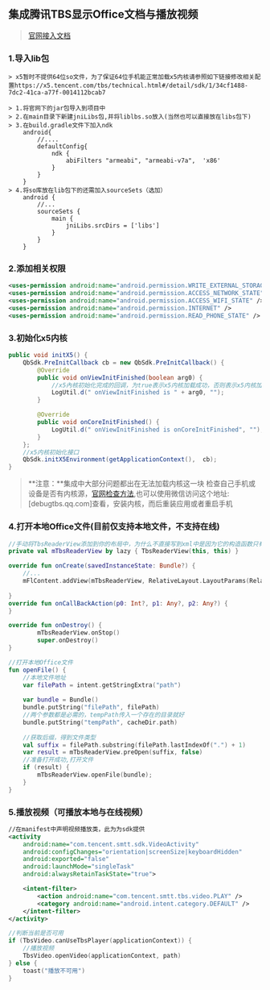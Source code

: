 ## 集成腾讯TBS显示Office文档与播放视频

> [官网接入文档](https://x5.tencent.com/tbs/guide/sdkInit.html)



### 1.导入lib包

	> x5暂时不提供64位so文件，为了保证64位手机能正常加载x5内核请参照如下链接修改相关配置https://x5.tencent.com/tbs/technical.html#/detail/sdk/1/34cf1488-7dc2-41ca-a77f-0014112bcab7

```
> 1.将官网下的jar包导入到项目中
> 2.在main目录下新建jniLibs包,并将liblbs.so放入(当然也可以直接放在libs包下)
> 3.在build.gradle文件下加入ndk
	android{
		//....
		defaultConfig{
			ndk {
            	abiFilters "armeabi", "armeabi-v7a",  'x86'
        	}
		}
	}
> 4.将so库放在lib包下的还需加入sourceSets（选加）
	android {
		//...
		sourceSets {
    		main {
        		jniLibs.srcDirs = ['libs']
    		}
		}
	}
```



### 2.添加相关权限

```xml
<uses-permission android:name="android.permission.WRITE_EXTERNAL_STORAGE" />
<uses-permission android:name="android.permission.ACCESS_NETWORK_STATE" />
<uses-permission android:name="android.permission.ACCESS_WIFI_STATE" />
<uses-permission android:name="android.permission.INTERNET" />
<uses-permission android:name="android.permission.READ_PHONE_STATE" />
```



### 3.初始化x5内核

```java
public void initX5() {
    QbSdk.PreInitCallback cb = new QbSdk.PreInitCallback() {
        @Override
        public void onViewInitFinished(boolean arg0) {
            //x5內核初始化完成的回调，为true表示x5内核加载成功，否则表示x5内核加载失败，会自动切换到系统内核。
            LogUtil.d(" onViewInitFinished is " + arg0, "");
        }

        @Override
        public void onCoreInitFinished() {
            LogUtil.d(" onViewInitFinished is onCoreInitFinished", "");
        }
    };
    //x5内核初始化接口
    QbSdk.initX5Environment(getApplicationContext(),  cb);
}
```

> **注意：**集成中大部分问题都出在无法加载内核这一块
> 检查自己手机或设备是否有内核源，[官网检查方法](https://x5.tencent.com/tbs/technical.html#/detail/sdk/1/71884f91-badf-4314-a5b7-6cfa6aed81cc),也可以使用微信访问这个地址: [debugtbs.qq.com]查看，安装内核，而后重装应用或者重启手机



### 4.打开本地Office文件(目前仅支持本地文件，不支持在线)

```kotlin
//手动将TbsReaderView添加到你的布局中，为什么不直接写到xml中是因为它的构造函数只有一个，直接写到xml会报错
private val mTbsReaderView by lazy { TbsReaderView(this, this) }

override fun onCreate(savedInstanceState: Bundle?) {
	//...
	mFlContent.addView(mTbsReaderView, RelativeLayout.LayoutParams(RelativeLayout.LayoutParams.MATCH_PARENT, RelativeLayout.LayoutParams.MATCH_PARENT))
    
}
override fun onCallBackAction(p0: Int?, p1: Any?, p2: Any?) {
}

override fun onDestroy() {
        mTbsReaderView.onStop()
        super.onDestroy()
}

//打开本地Office文件
fun openFile() {
    //本地文件地址    
    var filePath = intent.getStringExtra("path")
    
    var bundle = Bundle()
    bundle.putString("filePath", filePath)
    //两个参数都是必需的，tempPath传入一个存在的目录就好
    bundle.putString("tempPath", cacheDir.path)
	
    //获取后缀，得到文件类型
    val suffix = filePath.substring(filePath.lastIndexOf(".") + 1)
    var result = mTbsReaderView.preOpen(suffix, false)
    //准备打开成功,打开文件
    if (result) {
        mTbsReaderView.openFile(bundle);
    }
}
```



### 5.播放视频（可播放本地与在线视频）

```xml
//在manifest中声明视频播放类，此为为sdk提供
<activity
    android:name="com.tencent.smtt.sdk.VideoActivity"
    android:configChanges="orientation|screenSize|keyboardHidden"
    android:exported="false"
    android:launchMode="singleTask"
    android:alwaysRetainTaskState="true">

    <intent-filter>
        <action android:name="com.tencent.smtt.tbs.video.PLAY" />
        <category android:name="android.intent.category.DEFAULT" />
    </intent-filter>
</activity>
```

```kotlin
//判断当前是否可用
if (TbsVideo.canUseTbsPlayer(applicationContext)) {
    //播放视频
    TbsVideo.openVideo(applicationContext, path)
} else {
    toast("播放不可用")
}
```

